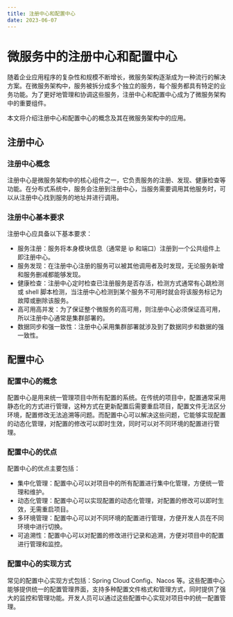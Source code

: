 ```yaml
---
title: 注册中心和配置中心
date: 2023-06-07
---
```


# 微服务中的注册中心和配置中心

随着企业应用程序的复杂性和规模不断增长，微服务架构逐渐成为一种流行的解决方案。在微服务架构中，服务被拆分成多个独立的服务，每个服务都具有特定的业务功能。为了更好地管理和协调这些服务，注册中心和配置中心成为了微服务架构中的重要组件。

本文将介绍注册中心和配置中心的概念及其在微服务架构中的应用。

## 注册中心

### 注册中心概念

注册中心是微服务架构中的核心组件之一，它负责服务的注册、发现、健康检查等功能。在分布式系统中，服务会注册到注册中心，当服务需要调用其他服务时，可以从注册中心找到服务的地址并进行调用。

### 注册中心基本要求

注册中心应具备以下基本要求：

- 服务注册：服务将本身模块信息（通常是 ip 和端口）注册到一个公共组件上即注册中心。
- 服务发现：在注册中心注册的服务可以被其他调用者及时发现，无论服务新增和服务删减都能够发现。
- 健康检查：注册中心定时检查已注册服务是否存活，检测方式通常有心跳检测或 shell 脚本检测，当注册中心检测到某个服务不可用时就会将该服务标记为故障或删除该服务。
- 高可用高并发：为了保证整个微服务的高可用，则注册中心必须保证高可用，所以注册中心通常是集群部署的。
- 数据同步和强一致性：注册中心采用集群部署就涉及到了数据同步和数据的强一致性。

## 配置中心

### 配置中心的概念

配置中心是用来统一管理项目中所有配置的系统。在传统的项目中，配置通常采用静态化的方式进行管理，这种方式在更新配置后需要重启项目，配置文件无法区分环境，配置修改无法追溯等问题。而配置中心可以解决这些问题，它能够实现配置的动态化管理，对配置的修改可以即时生效，同时可以对不同环境的配置进行管理。

### 配置中心的优点

配置中心的优点主要包括：

- 集中化管理：配置中心可以对项目中的所有配置进行集中化管理，方便统一管理和维护。
- 动态化管理：配置中心可以实现配置的动态化管理，对配置的修改可以即时生效，无需重启项目。
- 多环境管理：配置中心可以对不同环境的配置进行管理，方便开发人员在不同环境中进行切换。
- 可追溯性：配置中心可以对配置的修改进行记录和追溯，方便对项目中的配置进行管理和监控。

### 配置中心的实现方式

常见的配置中心实现方式包括：Spring Cloud Config、Nacos 等。这些配置中心能够提供统一的配置管理界面，支持多种配置文件格式和管理方式，同时提供了强大的监控和管理功能。开发人员可以通过这些配置中心实现对项目中的统一配置管理。
